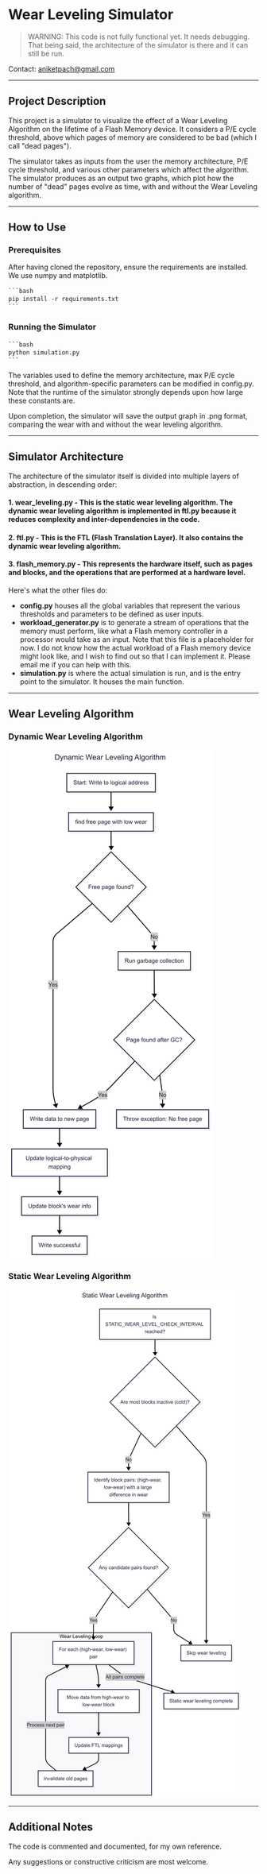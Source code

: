 # Wear Leveling Simulator

> WARNING: This code is not fully functional yet. It needs debugging. That being said, the architecture of the simulator is there and it can still be run.

Contact: aniketpach@gmail.com  

---

## Project Description
This project is a simulator to visualize the effect of a Wear Leveling Algorithm on the lifetime of a Flash Memory device. It considers a P/E cycle threshold, above which pages of memory are considered to be bad (which I call "dead pages").

The simulator takes as inputs from the user the memory architecture, P/E cycle threshold, and various other parameters which affect the algorithm.
The simulator produces as an output two graphs, which plot how the number of "dead" pages evolve as time, with and without the Wear Leveling algorithm.

---

## How to Use

### Prerequisites

After having cloned the repository, ensure the requirements are installed. We use numpy and matplotlib.

    ```bash
    pip install -r requirements.txt
    ```

### Running the Simulator

    ```bash
    python simulation.py
    ```

The variables used to define the memory architecture, max P/E cycle threshold, and algorithm-specific parameters can be modified in config.py. Note that the runtime of the simulator strongly depends upon how large these constants are.

Upon completion, the simulator will save the output graph in .png format, comparing the wear with and without the wear leveling algorithm.

---

## Simulator Architecture
The architecture of the simulator itself is divided into multiple layers of abstraction, in descending order:

#### 1. wear_leveling.py - This is the static wear leveling algorithm. The dynamic wear leveling algorithm is implemented in ftl.py because it reduces complexity and inter-dependencies in the code.

#### 2. ftl.py - This is the FTL (Flash Translation Layer). It also contains the dynamic wear leveling algorithm.

#### 3. flash_memory.py - This represents the hardware itself, such as pages and blocks, and the operations that are performed at a hardware level.

Here's what the other files do:

- **config.py** houses all the global variables that represent the various thresholds and parameters to be defined as user inputs.
- **workload_generator.py** is to generate a stream of operations that the memory must perform, like what a Flash memory controller in a processor would take as an input. Note that this file is a placeholder for now. I do not know how the actual workload of a Flash memory device might look like, and I wish to find out so that I can implement it. Please email me if you can help with this.
- **simulation.py** is where the actual simulation is run, and is the entry point to the simulator. It houses the main function.

---

## Wear Leveling Algorithm

### Dynamic Wear Leveling Algorithm
![Flowchart for the Dynamic Wear Leveling Algorithm](DynamicWL.png)

### Static Wear Leveling Algorithm
![Flowchart for the Static Wear Leveling Algorithm](StaticWL.png)

---

## Additional Notes
The code is commented and documented, for my own reference.

Any suggestions or constructive criticism are most welcome.
